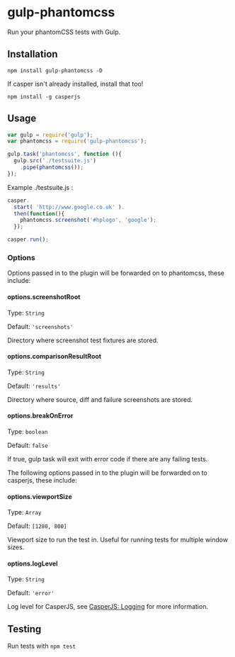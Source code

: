 
# gulp-phantomcss

Run your phantomCSS tests with Gulp.

## Installation

`npm install gulp-phantomcss -D`

If casper isn't already installed, install that too!

`npm install -g casperjs`

## Usage

```js
var gulp = require('gulp');
var phantomcss = require('gulp-phantomcss');

gulp.task('phantomcss', function (){
  gulp.src('./testsuite.js')
    .pipe(phantomcss());
});
```

Example ./testsuite.js :

```js
casper.
  start( 'http://www.google.co.uk' ).
  then(function(){
    phantomcss.screenshot('#hplogo', 'google');
  });

casper.run();
```

### Options

Options passed in to the plugin will be forwarded on to phantomcss, these include:

#### options.screenshotRoot

Type: `String`

Default: `'screenshots'`

Directory where screenshot test fixtures are stored.

#### options.comparisonResultRoot

Type: `String`

Default: `'results'`

Directory where source, diff and failure screenshots are stored.

#### options.breakOnError

Type: `boolean`

Default: `false`

If true, gulp task will exit with error code if there are any failing tests.

The following options passed in to the plugin will be forwarded on to casperjs, these include:

#### options.viewportSize

Type: `Array`

Default: `[1280, 800]`

Viewport size to run the test in. Useful for running tests for multiple window sizes.

#### options.logLevel

Type: `String`

Default: `'error'`

Log level for CasperJS, see [CasperJS: Logging](http://casperjs.readthedocs.org/en/latest/logging.html) for more information.

## Testing

Run tests with `npm test`
